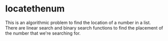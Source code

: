 # locatethenum
This is an algorithmic problem to find the location of a number in a list.
There are linear search and binary search functions to find the placement of the number that we're searching for.
